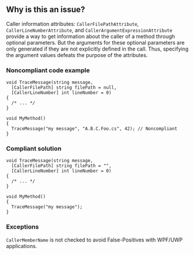 ## Why is this an issue?

Caller information attributes: `CallerFilePathAttribute`, `CallerLineNumberAttribute`, and
`CallerArgumentExpressionAttribute` provide a way to get information about the caller of a method through optional parameters. But the
arguments for these optional parameters are only generated if they are not explicitly defined in the call. Thus, specifying the argument values
defeats the purpose of the attributes.

### Noncompliant code example

    void TraceMessage(string message,
      [CallerFilePath] string filePath = null,
      [CallerLineNumber] int lineNumber = 0)
    {
      /* ... */
    }
    
    void MyMethod()
    {
      TraceMessage("my message", "A.B.C.Foo.cs", 42); // Noncompliant
    }

### Compliant solution

    void TraceMessage(string message,
      [CallerFilePath] string filePath = "",
      [CallerLineNumber] int lineNumber = 0)
    {
      /* ... */
    }
    
    void MyMethod()
    {
      TraceMessage("my message");
    }

### Exceptions

`CallerMemberName` is not checked to avoid False-Positives with WPF/UWP applications.